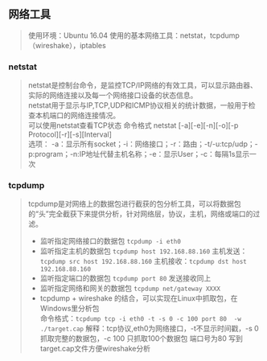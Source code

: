 ## 网络工具
>使用环境：Ubuntu 16.04
>使用的基本网络工具：netstat，tcpdump（wireshake），iptables
### netstat
> netstat是控制台命令，是监控TCP/IP网络的有效工具，可以显示路由器、实际的网络连接以及每一个网络接口设备的状态信息。  
> netstat用于显示与IP,TCP,UDP和ICMP协议相关的统计数据，一般用于检查本机端口的网络连接情况。    
> 可以使用netstat查看TCP状态
> 命令格式 netstat [-a][-e][-n][-o][-p Protocol][-r][-s][Interval]  
> 选项：  -a：显示所有socket；-i：网络接口；-r：路由；-t/-u:tcp/udp；-p:program；-n:IP地址代替主机名称；-e：显示User；-c：每隔1s显示一次
### tcpdump
>tcpdump是对网络上的数据包进行截获的包分析工具，可以将数据包的“头”完全截获下来提供分析，针对网络层，协议，主机，网络或端口的过滤。
>- 监听指定网络接口的数据包  `tcpdump -i eth0`  
>- 监听指定主机的数据包 `tcpdump host 192.168.88.160` 主机发送：`tcpdump src host 192.168.88.160` 主机接收：`tcpdump dst host 192.168.88.160`
>- 监听指定端口的数据包 `tcpdump port 80` 发送接收同上
>- 监听指定网络和网关的数据包  `tcpdump net/gateway XXXX`  
>- tcpdump + wireshake 的结合，可以实现在Linux中抓取包，在Windows里分析包  
>命令格式：`tcpdump tcp -i eth0 -t -s 0 -c 100 port 80  -w ./target.cap`
>解释：tcp协议,eth0为网络接口，-t不显示时间戳，-s 0 抓取完整的数据包，-c 100 只抓取100个数据包 
端口号为80 写到target.cap文件方便wireshake分析

